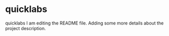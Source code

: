 # quicklabs
quicklabs
I am editing the README file. Adding some more details about the project description.
